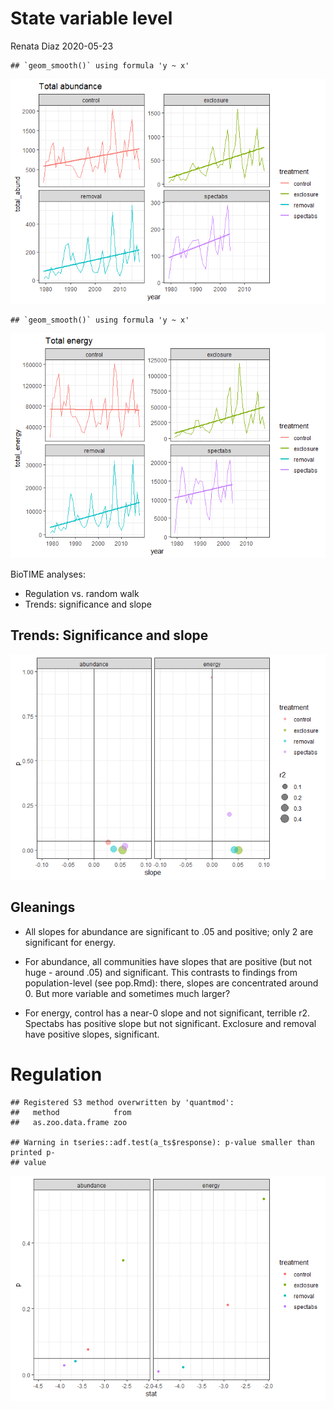 State variable level
================
Renata Diaz
2020-05-23

    ## `geom_smooth()` using formula 'y ~ x'

![](sv_files/figure-gfm/portal%20rodents%20ts-1.png)<!-- -->

    ## `geom_smooth()` using formula 'y ~ x'

![](sv_files/figure-gfm/portal%20rodents%20ts-2.png)<!-- -->

BioTIME analyses:

  - Regulation vs. random walk
  - Trends: significance and slope

## Trends: Significance and slope

![](sv_files/figure-gfm/a%20single%20trend-1.png)<!-- -->

## Gleanings

  - All slopes for abundance are significant to .05 and positive; only 2
    are significant for energy.

  - For abundance, all communities have slopes that are positive (but
    not huge - around .05) and significant. This contrasts to findings
    from population-level (see pop.Rmd): there, slopes are concentrated
    around 0. But more variable and sometimes much larger?

  - For energy, control has a near-0 slope and not significant, terrible
    r2. Spectabs has positive slope but not significant. Exclosure and
    removal have positive slopes, significant.

# Regulation

    ## Registered S3 method overwritten by 'quantmod':
    ##   method            from
    ##   as.zoo.data.frame zoo

    ## Warning in tseries::adf.test(a_ts$response): p-value smaller than printed p-
    ## value

![](sv_files/figure-gfm/regulation-1.png)<!-- -->
